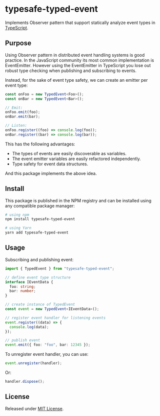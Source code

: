 # typesafe-typed-event

Implements Observer pattern that support statically analyze event types in [TypeScript](https://www.typescriptlang.org/).

## Purpose

Using Observer pattern in distributed event handling systems is good practice. In the JavaScript community its most common implementation is EventEmitter. However using the EventEmitter in TypeScript you lose out robust type checking when publishing and subscribing to events.

Instead, for the sake of event type safety, we can create an emitter per event type:

```ts
const onFoo = new TypedEvent<Foo>();
const onBar = new TypedEvent<Bar>();

// Emit:
onFoo.emit(foo);
onBar.emit(bar);

// Listen:
onFoo.register((foo) => console.log(foo));
onBar.register((bar) => console.log(bar));
```

This has the following advantages:

- The types of events are easily discoverable as variables.
- The event emitter variables are easily refactored independently.
- Type safety for event data structures.

And this package implements the above idea.

## Install

This package is published in the NPM registry and can be installed using any compatible package manager:

```sh
# using npm
npm install typesafe-typed-event

# using Yarn
yarn add typesafe-typed-event
```

## Usage

Subscribing and publishing event:

```ts
import { TypedEvent } from "typesafe-typed-event";

// define event type structure
interface IEventData {
  foo: string;
  bar: number;
}

// create instance of TypedEvent
const event = new TypedEvent<IEventData>();

// register event handler for listening events
event.register((data) => {
  console.log(data);
});

// publish event
event.emit({ foo: "foo", bar: 12345 });
```

To unregister event handler, you can use:

```ts
event.unregister(handler);
```

Or:

```ts
handler.dispose();
```

## License

Released under [MIT License](./LICENSE).
